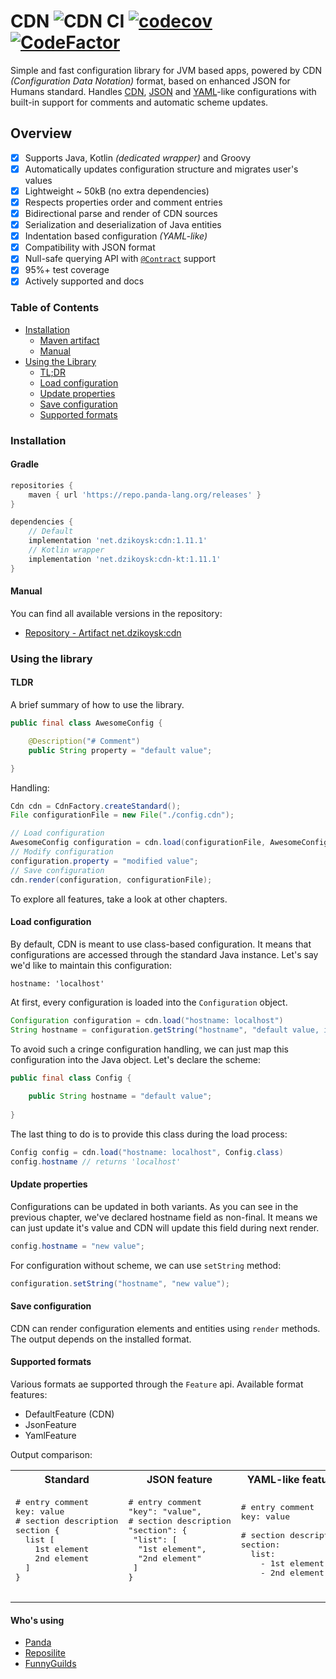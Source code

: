 # CDN ![CDN CI](https://github.com/dzikoysk/cdn/workflows/CDN%20CI/badge.svg) [![codecov](https://codecov.io/gh/dzikoysk/cdn/branch/master/graph/badge.svg?token=374BLLP5OI)](https://codecov.io/gh/dzikoysk/cdn) [![CodeFactor](https://www.codefactor.io/repository/github/dzikoysk/cdn/badge)](https://www.codefactor.io/repository/github/dzikoysk/cdn)
Simple and fast configuration library for JVM based apps, powered by CDN *(Configuration Data Notation)* format, based on enhanced JSON for Humans standard. Handles [CDN](https://github.com/dzikoysk/cdn), [JSON](https://www.json.org) and [YAML](https://yaml.org)-like configurations with built-in support for comments and automatic scheme updates.

## Overview
- [x] Supports Java, Kotlin _(dedicated wrapper)_ and Groovy
- [x] Automatically updates configuration structure and migrates user's values
- [x] Lightweight ~ 50kB (no extra dependencies) 
- [x] Respects properties order and comment entries
- [x] Bidirectional parse and render of CDN sources
- [x] Serialization and deserialization of Java entities 
- [x] Indentation based configuration _(YAML-like)_
- [x] Compatibility with JSON format
- [x] Null-safe querying API with [`@Contract`](https://www.jetbrains.com/help/idea/contract-annotations.html) support
- [x] 95%+ test coverage
- [x] Actively supported and docs

### Table of Contents
* [Installation](#installation)
    * [Maven artifact](#gradle)
    * [Manual](#manual)
* [Using the Library](#using-the-library)
    * [TL;DR](#tldr)
    * [Load configuration](#load-configuration) 
    * [Update properties](#update-properties) 
    * [Save configuration](#save-configuration) 
    * [Supported formats](#supported-formats)

### Installation

#### Gradle

```groovy
repositories {
    maven { url 'https://repo.panda-lang.org/releases' }
}

dependencies {
    // Default
    implementation 'net.dzikoysk:cdn:1.11.1'
    // Kotlin wrapper
    implementation 'net.dzikoysk:cdn-kt:1.11.1'
}
```

#### Manual

You can find all available versions in the repository:

* [Repository - Artifact net.dzikoysk:cdn](https://repo.panda-lang.org/net/dzikoysk/cdn)

### Using the library

#### TLDR
A brief summary of how to use the library.

```java
public final class AwesomeConfig {

    @Description("# Comment")
    public String property = "default value";

}
```

Handling:

```java
Cdn cdn = CdnFactory.createStandard();
File configurationFile = new File("./config.cdn");

// Load configuration
AwesomeConfig configuration = cdn.load(configurationFile, AwesomeConfig.class)
// Modify configuration
configuration.property = "modified value";
// Save configuration
cdn.render(configuration, configurationFile);
```

To explore all features, take a look at other chapters.

#### Load configuration

By default, CDN is meant to use class-based configuration.
It means that configurations are accessed through the standard Java instance.
Let's say we'd like to maintain this configuration:

```hocon
hostname: 'localhost'
```

At first, every configuration is loaded into the `Configuration` object.

```java
Configuration configuration = cdn.load("hostname: localhost")
String hostname = configuration.getString("hostname", "default value, if the requested one was not found")
```

To avoid such a cringe configuration handling, we can just map this configuration into the Java object.
Let's declare the scheme:

```java
public final class Config {
    
    public String hostname = "default value";
    
}
```

The last thing to do is to provide this class during the load process:

```java
Config config = cdn.load("hostname: localhost", Config.class)
config.hostname // returns 'localhost'
```

#### Update properties

Configurations can be updated in both variants. 
As you can see in the previous chapter, we've declared hostname field as non-final.
It means we can just update it's value and CDN will update this field during next render.

```java
config.hostname = "new value";
```

For configuration without scheme, we can use `setString` method:

```java
configuration.setString("hostname", "new value");
```

#### Save configuration

CDN can render configuration elements and entities using `render` methods.
The output depends on the installed format. 

#### Supported formats
Various formats ae supported through the `Feature` api. 
Available format features:

* DefaultFeature (CDN)
* JsonFeature
* YamlFeature

Output comparison:
 
<table>
 <tr>
  <th>Standard</th>
  <th>JSON feature</th>
  <th>YAML-like feature</th>
 </tr>
 <tr>
  <td>
   <pre lang="javascript">
# entry comment
key: value
# section description
section {
  list [
    1st element
    2nd element
  ]
}
   </pre>
  </td>
  <td>
   <pre lang="javascript">
# entry comment
"key": "value",
# section description
"section": {
 "list": [
  "1st element",
  "2nd element"
 ]
}
   </pre>
  </td>
  <td>
   <pre lang="yaml">
# entry comment
key: value <br>
# section description
section:
  list:
    - 1st element
    - 2nd element
   </pre>
  </td>
 </tr>
</table>

#### Who's using
* [Panda](https://github.com/panda-lang/panda)
* [Reposilite](https://github.com/dzikoysk/reposilite)
* [FunnyGuilds](https://github.com/FunnyGuilds/FunnyGuilds)

